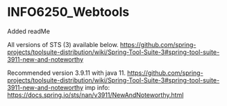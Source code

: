 # INFO6250_Webtools
Added readMe

All versions of STS (3)  available below. 
https://github.com/spring-projects/toolsuite-distribution/wiki/Spring-Tool-Suite-3#spring-tool-suite-3911-new-and-noteworthy


Recommended version 3.9.11 with java 11. 
https://github.com/spring-projects/toolsuite-distribution/wiki/Spring-Tool-Suite-3#spring-tool-suite-3911-new-and-noteworthy
imp info: https://docs.spring.io/sts/nan/v3911/NewAndNoteworthy.html
